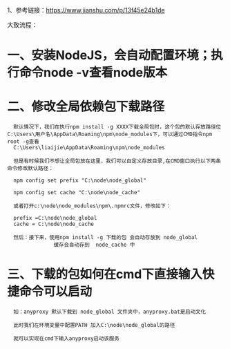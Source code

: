 1、参考链接：https://www.jianshu.com/p/13f45e24b1de
  
大致流程：
  
一、安装NodeJS，会自动配置环境；执行命令node -v查看node版本
=    

二、修改全局依赖包下载路径
=

      默认情况下，我们在执行npm install -g XXXX下载全局包时，这个包的默认存放路径位C:\Users\用户名\AppData\Roaming\npm\node_modules下，可以通过CMD指令npm root -g查看
      C:\Users\liaijie\AppData\Roaming\npm\node_modules
      
      但是有时候我们不想让全局包放在这里，我们可以自定义存放目录,在CMD窗口执行以下两条命令修改默认路径：
      
      npm config set prefix "C:\node\node_global"
      
      npm config set cache "C:\node\node_cache"
      
      或者打开c:\node\node_modules\npm\.npmrc文件，修改如下：

      prefix =C:\node\node_global
      cache = C:\node\node_cache
      
      然后：接下来，使用npm install -g 下载的包 会自动存放到 node_global
                   缓存会自动存到  node_cache 中
                   
三、下载的包如何在cmd下直接输入快捷命令可以启动
=

      如：anyproxy 默认下载到 node_global 文件夹中，anyproxy.bat是启动文化
      
      此时我们在环境变量中配置PATH 加入C:\node\node_global的路径
      
      就可以实现在cmd下输入anyproxy启动该服务
                        
